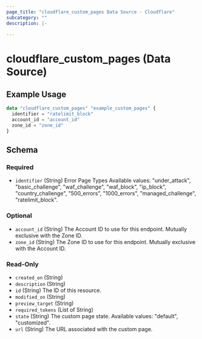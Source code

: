```yaml
---
page_title: "cloudflare_custom_pages Data Source - Cloudflare"
subcategory: ""
description: |-
  
---
```


# cloudflare_custom_pages (Data Source)



## Example Usage

```terraform
data "cloudflare_custom_pages" "example_custom_pages" {
  identifier = "ratelimit_block"
  account_id = "account_id"
  zone_id = "zone_id"
}
```

<!-- schema generated by tfplugindocs -->
## Schema

### Required

- `identifier` (String) Error Page Types
Available values: "under_attack", "basic_challenge", "waf_challenge", "waf_block", "ip_block", "country_challenge", "500_errors", "1000_errors", "managed_challenge", "ratelimit_block".

### Optional

- `account_id` (String) The Account ID to use for this endpoint. Mutually exclusive with the Zone ID.
- `zone_id` (String) The Zone ID to use for this endpoint. Mutually exclusive with the Account ID.

### Read-Only

- `created_on` (String)
- `description` (String)
- `id` (String) The ID of this resource.
- `modified_on` (String)
- `preview_target` (String)
- `required_tokens` (List of String)
- `state` (String) The custom page state.
Available values: "default", "customized".
- `url` (String) The URL associated with the custom page.


